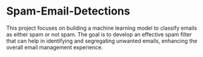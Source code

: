 # Spam-Email-Detections
This project focuses on building a machine learning model to classify emails as either spam or not spam. The goal is to develop an effective spam filter that can help in identifying and segregating unwanted emails, enhancing the overall email management experience.
